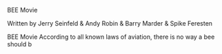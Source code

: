 BEE Movie

Written by Jerry Seinfeld & Andy Robin & Barry Marder & Spike Feresten


BEE Movie
According to all known laws of aviation, there is no way a bee should b